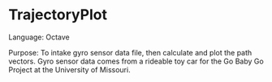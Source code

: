 # TrajectoryPlot
Language: Octave 

Purpose: To intake gyro sensor data file, then calculate and plot the path vectors. Gyro sensor data comes from a rideable toy car for the Go Baby Go Project at the University of Missouri. 
